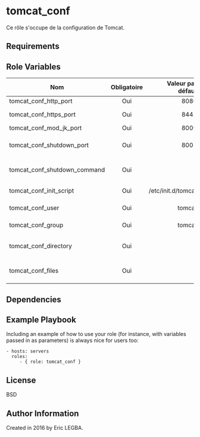 tomcat_conf
=========

Ce rôle s'occupe de la configuration de Tomcat.

Requirements
------------


Role Variables
--------------
 
| Nom	        | Obligatoire	| Valeur par défaut  | Valeur utilisée	| Description|
| ------------- |:-------------:| ------------------:|:--------:|:-----------|
|tomcat_conf_http_port| Oui|8080|8080|Port HTTP Apache Tomcat.|
|tomcat_conf_https_port| Oui|8443|8443|Port d'écoute HTTPS Apache Tomcat.|
|tomcat_conf_mod_jk_port| Oui|8009|8009|Port Mod JK.|
|tomcat_conf_shutdown_port| Oui|8005|8005|Port d'écoute sur lequel Apache Tomcat reçoit un ordre d'arrêt.|
|tomcat_conf_shutdown_command| Oui|-|-|Commande d'arrêt envoyé sur le port `tomcat_conf_shutdown_port`.|
|tomcat_conf_init_script|Oui|/etc/init.d/tomcat|/etc/init.d/tomcat|Script Shell pour contrôler (start|stop|status) le serveur Apache Tomcat.|
|tomcat_conf_user|Oui|tomcat|tomcat|Utilisateur dédié à Apache Tomcat.|
|tomcat_conf_group|Oui|tomcat|tomcat|Groupe de l'utilisateur dédié à Apache Tomcat.|
|tomcat_conf_directory|Oui|-|-|Répertoire contenant les fichiers de configuration d'Apache Tomcat.|
|tomcat_conf_files|Oui|-|-|Liste de fichiers de configuration d'Apache Tomcat.|

Dependencies
------------


Example Playbook
----------------

Including an example of how to use your role (for instance, with variables passed in as parameters) is always nice for users too:

    - hosts: servers
      roles:
         - { role: tomcat_conf }

License
-------

BSD

Author Information
------------------

Created in 2016 by Eric LEGBA.
